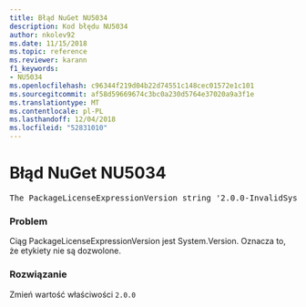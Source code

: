 ```yaml
---
title: Błąd NuGet NU5034
description: Kod błędu NU5034
author: nkolev92
ms.date: 11/15/2018
ms.topic: reference
ms.reviewer: karann
f1_keywords:
- NU5034
ms.openlocfilehash: c96344f219d04b22d74551c148cec01572e1c101
ms.sourcegitcommit: af58d59669674c3bc0a230d5764e37020a9a3f1e
ms.translationtype: MT
ms.contentlocale: pl-PL
ms.lasthandoff: 12/04/2018
ms.locfileid: "52831010"
---
```

# <a name="nuget-error-nu5034"></a>Błąd NuGet NU5034
<pre>The PackageLicenseExpressionVersion string '2.0.0-InvalidSystemVersion' is not a valid version.</pre>

### <a name="issue"></a>Problem

Ciąg PackageLicenseExpressionVersion jest System.Version. Oznacza to, że etykiety nie są dozwolone.

### <a name="solution"></a>Rozwiązanie

Zmień wartość właściwości `2.0.0`
